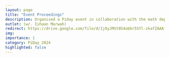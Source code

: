 ```yaml
---
layout: page
title: "Event Proceedings"
description: Organised a Piday event in collaboration with the math department at IIITD.
outlet: (w/. Ishaan Marwah)
redirect: https://drive.google.com/file/d/1jOyJMSt0S4obbr5SYl-zkafZAAAfNRnA/view?usp=sharing
img:  
importance: 1
category: PiDay 2024
highlighted: false
---
```

